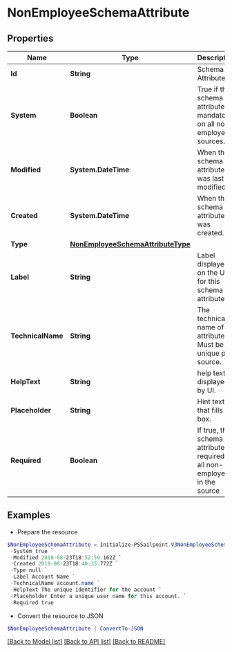 # NonEmployeeSchemaAttribute
## Properties

Name | Type | Description | Notes
------------ | ------------- | ------------- | -------------
**Id** | **String** | Schema Attribute Id | [optional] 
**System** | **Boolean** | True if this schema attribute is mandatory on all non-employees sources. | [optional] 
**Modified** | **System.DateTime** | When the schema attribute was last modified. | [optional] 
**Created** | **System.DateTime** | When the schema attribute was created. | [optional] 
**Type** | [**NonEmployeeSchemaAttributeType**](NonEmployeeSchemaAttributeType.md) |  | 
**Label** | **String** | Label displayed on the UI for this schema attribute. | 
**TechnicalName** | **String** | The technical name of the attribute. Must be unique per source. | 
**HelpText** | **String** | help text displayed by UI. | [optional] 
**Placeholder** | **String** | Hint text that fills UI box. | [optional] 
**Required** | **Boolean** | If true, the schema attribute is required for all non-employees in the source | [optional] 

## Examples

- Prepare the resource
```powershell
$NonEmployeeSchemaAttribute = Initialize-PSSailpoint.V3NonEmployeeSchemaAttribute  -Id ac110005-7156-1150-8171-5b292e3e0084 `
 -System true `
 -Modified 2019-08-23T18:52:59.162Z `
 -Created 2019-08-23T18:40:35.772Z `
 -Type null `
 -Label Account Name `
 -TechnicalName account.name `
 -HelpText The unique identifier for the account `
 -Placeholder Enter a unique user name for this account. `
 -Required true
```

- Convert the resource to JSON
```powershell
$NonEmployeeSchemaAttribute | ConvertTo-JSON
```

[[Back to Model list]](../README.md#documentation-for-models) [[Back to API list]](../README.md#documentation-for-api-endpoints) [[Back to README]](../README.md)

